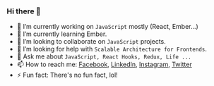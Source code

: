 ### Hi there 👋

- 🔭 I’m currently working on `JavaScript` mostly (React, Ember...)
- 🌱 I’m currently learning Ember.
- 👯 I’m looking to collaborate on `JavaScript` projects.
- 🤔 I’m looking for help with `Scalable Architecture for Frontends`.
- 💬 Ask me about `JavaScript, React Hooks, Redux, Life ...`
- 📫 How to reach me: [Facebook](https://www.facebook.com/cameraluvssagar/), [LinkedIn](https://www.LinkedIn.com/in/SagarBajpai), [Instagram](https://www.instagram.com/sagarbajpai_), [Twitter](https://www.twitter.com/sagarbajpai_)
- ⚡ Fun fact: There's no fun fact, lol!
